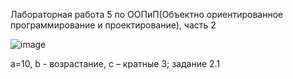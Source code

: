 Лабораторная работа 5 по ООПиП(Объектно ориентированное программирование и проектирование), часть 2

![image](https://github.com/SKY-LEO/OOP_2_5/assets/69394830/452bf734-ca28-40ef-be94-830246d8b961)

a=10, b - возрастание, c – кратные 3; задание 2.1
